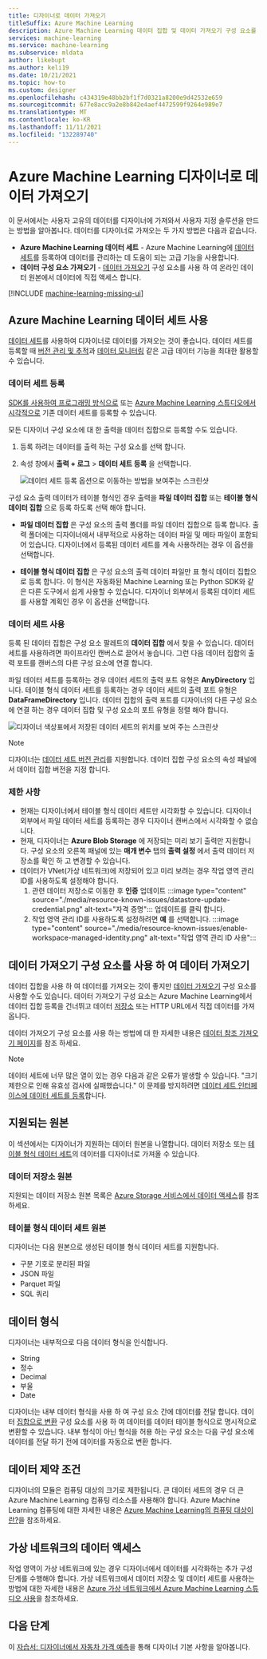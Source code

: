 ```yaml
---
title: 디자이너로 데이터 가져오기
titleSuffix: Azure Machine Learning
description: Azure Machine Learning 데이터 집합 및 데이터 가져오기 구성 요소를 사용 하 여 Azure Machine Learning 디자이너로 데이터를 가져오는 방법에 대해 알아봅니다.
services: machine-learning
ms.service: machine-learning
ms.subservice: mldata
author: likebupt
ms.author: keli19
ms.date: 10/21/2021
ms.topic: how-to
ms.custom: designer
ms.openlocfilehash: c434319e48bb2bf1f7d0321a8200e9d42532e659
ms.sourcegitcommit: 677e8acc9a2e8b842e4aef4472599f9264e989e7
ms.translationtype: MT
ms.contentlocale: ko-KR
ms.lasthandoff: 11/11/2021
ms.locfileid: "132289740"
---
```

# <a name="import-data-into-azure-machine-learning-designer"></a>Azure Machine Learning 디자이너로 데이터 가져오기

이 문서에서는 사용자 고유의 데이터를 디자이너에 가져와서 사용자 지정 솔루션을 만드는 방법을 알아봅니다. 데이터를 디자이너로 가져오는 두 가지 방법은 다음과 같습니다. 

* **Azure Machine Learning 데이터 세트** - Azure Machine Learning에 [데이터 세트](concept-data.md#datasets)를 등록하여 데이터를 관리하는 데 도움이 되는 고급 기능을 사용합니다.
* **데이터 구성 요소 가져오기** - [데이터 가져오기](algorithm-module-reference/import-data.md) 구성 요소를 사용 하 여 온라인 데이터 원본에서 데이터에 직접 액세스 합니다.

[!INCLUDE [machine-learning-missing-ui](../../includes/machine-learning-missing-ui.md)]

## <a name="use-azure-machine-learning-datasets"></a>Azure Machine Learning 데이터 세트 사용

[데이터 세트](concept-data.md#datasets)를 사용하여 디자이너로 데이터를 가져오는 것이 좋습니다. 데이터 세트를 등록할 때 [버전 관리 및 추적](how-to-version-track-datasets.md)과 [데이터 모니터링](how-to-monitor-datasets.md) 같은 고급 데이터 기능을 최대한 활용할 수 있습니다.

### <a name="register-a-dataset"></a>데이터 세트 등록

[SDK를 사용하여 프로그래밍 방식으로](how-to-create-register-datasets.md#datasets-sdk) 또는 [Azure Machine Learning 스튜디오에서 시각적으로](how-to-connect-data-ui.md#create-datasets) 기존 데이터 세트를 등록할 수 있습니다.

모든 디자이너 구성 요소에 대 한 출력을 데이터 집합으로 등록할 수도 있습니다.

1. 등록 하려는 데이터를 출력 하는 구성 요소를 선택 합니다.

1. 속성 창에서 **출력 + 로그** > **데이터 세트 등록** 을 선택합니다.

    ![데이터 세트 등록 옵션으로 이동하는 방법을 보여주는 스크린샷](media/how-to-designer-import-data/register-dataset-designer.png)

구성 요소 출력 데이터가 테이블 형식인 경우 출력을 **파일 데이터 집합** 또는 **테이블 형식 데이터 집합** 으로 등록 하도록 선택 해야 합니다.

 - **파일 데이터 집합** 은 구성 요소의 출력 폴더를 파일 데이터 집합으로 등록 합니다. 출력 폴더에는 디자이너에서 내부적으로 사용하는 데이터 파일 및 메타 파일이 포함되어 있습니다. 디자이너에서 등록된 데이터 세트를 계속 사용하려는 경우 이 옵션을 선택합니다. 

 - **테이블 형식 데이터 집합** 은 구성 요소의 출력 데이터 파일만 표 형식 데이터 집합으로 등록 합니다. 이 형식은 자동화된 Machine Learning 또는 Python SDK와 같은 다른 도구에서 쉽게 사용할 수 있습니다. 디자이너 외부에서 등록된 데이터 세트를 사용할 계획인 경우 이 옵션을 선택합니다.  
 

### <a name="use-a-dataset"></a>데이터 세트 사용

등록 된 데이터 집합은 구성 요소 팔레트의 **데이터 집합** 에서 찾을 수 있습니다. 데이터 세트를 사용하려면 파이프라인 캔버스로 끌어서 놓습니다. 그런 다음 데이터 집합의 출력 포트를 캔버스의 다른 구성 요소에 연결 합니다. 

파일 데이터 세트를 등록하는 경우 데이터 세트의 출력 포트 유형은 **AnyDirectory** 입니다. 테이블 형식 데이터 세트를 등록하는 경우 데이터 세트의 출력 포트 유형은 **DataFrameDirectory** 입니다. 데이터 집합의 출력 포트를 디자이너의 다른 구성 요소에 연결 하는 경우 데이터 집합 및 구성 요소의 포트 유형을 정렬 해야 합니다.

![디자이너 색상표에서 저장된 데이터 세트의 위치를 보여 주는 스크린샷](media/how-to-designer-import-data/use-datasets-designer.png)


> [!NOTE]
> 디자이너는 [데이터 세트 버전 관리](how-to-version-track-datasets.md)를 지원합니다. 데이터 집합 구성 요소의 속성 패널에서 데이터 집합 버전을 지정 합니다.

### <a name="limitations"></a>제한 사항 

- 현재는 디자이너에서 테이블 형식 데이터 세트만 시각화할 수 있습니다. 디자이너 외부에서 파일 데이터 세트를 등록하는 경우 디자이너 캔버스에서 시각화할 수 없습니다.
- 현재, 디자이너는 **Azure Blob Storage** 에 저장되는 미리 보기 출력만 지원합니다. 구성 요소의 오른쪽 패널에 있는 **매개 변수** 탭의 **출력 설정** 에서 출력 데이터 저장소를 확인 하 고 변경할 수 있습니다.
- 데이터가 VNet(가상 네트워크)에 저장되어 있고 미리 보려는 경우 작업 영역 관리 ID를 사용하도록 설정해야 합니다.
    1. 관련 데이터 저장소로 이동한 후 **인증** 업데이트 
     :::image type="content" source="./media/resource-known-issues/datastore-update-credential.png" alt-text="자격 증명"::: 업데이트를 클릭 합니다.
    1. 작업 영역 관리 ID를 사용하도록 설정하려면 **예** 를 선택합니다.
    :::image type="content" source="./media/resource-known-issues/enable-workspace-managed-identity.png" alt-text="작업 영역 관리 ID 사용":::

## <a name="import-data-using-the-import-data-component"></a>데이터 가져오기 구성 요소를 사용 하 여 데이터 가져오기

데이터 집합을 사용 하 여 데이터를 가져오는 것이 좋지만 [데이터 가져오기](algorithm-module-reference/import-data.md) 구성 요소를 사용할 수도 있습니다. 데이터 가져오기 구성 요소는 Azure Machine Learning에서 데이터 집합 등록을 건너뛰고 데이터 [저장소](concept-data.md#datastores) 또는 HTTP URL에서 직접 데이터를 가져옵니다.

데이터 가져오기 구성 요소를 사용 하는 방법에 대 한 자세한 내용은 [데이터 참조 가져오기 페이지](algorithm-module-reference/import-data.md)를 참조 하세요.

> [!NOTE]
> 데이터 세트에 너무 많은 열이 있는 경우 다음과 같은 오류가 발생할 수 있습니다. "크기 제한으로 인해 유효성 검사에 실패했습니다." 이 문제를 방지하려면 [데이터 세트 인터페이스에 데이터 세트를 등록](how-to-connect-data-ui.md#create-datasets)합니다.

## <a name="supported-sources"></a>지원되는 원본

이 섹션에서는 디자이너가 지원하는 데이터 원본을 나열합니다. 데이터 저장소 또는 [테이블 형식 데이터 세트](how-to-create-register-datasets.md#dataset-types)의 데이터를 디자이너로 가져올 수 있습니다.

### <a name="datastore-sources"></a>데이터 저장소 원본
지원되는 데이터 저장소 원본 목록은 [Azure Storage 서비스에서 데이터 액세스](how-to-access-data.md#supported-data-storage-service-types)를 참조하세요.

### <a name="tabular-dataset-sources"></a>테이블 형식 데이터 세트 원본

디자이너는 다음 원본으로 생성된 테이블 형식 데이터 세트를 지원합니다.
 * 구분 기호로 분리된 파일
 * JSON 파일
 * Parquet 파일
 * SQL 쿼리

## <a name="data-types"></a>데이터 형식

디자이너는 내부적으로 다음 데이터 형식을 인식합니다.

* String
* 정수
* Decimal
* 부울
* Date

디자이너는 내부 데이터 형식을 사용 하 여 구성 요소 간에 데이터를 전달 합니다. 데이터 [집합으로 변환](algorithm-module-reference/convert-to-dataset.md) 구성 요소를 사용 하 여 데이터를 데이터 테이블 형식으로 명시적으로 변환할 수 있습니다. 내부 형식이 아닌 형식을 허용 하는 구성 요소는 다음 구성 요소에 데이터를 전달 하기 전에 데이터를 자동으로 변환 합니다.

## <a name="data-constraints"></a>데이터 제약 조건

디자이너의 모듈은 컴퓨팅 대상의 크기로 제한됩니다. 큰 데이터 세트의 경우 더 큰 Azure Machine Learning 컴퓨팅 리소스를 사용해야 합니다. Azure Machine Learning 컴퓨팅에 대한 자세한 내용은 [Azure Machine Learning의 컴퓨팅 대상이란?](concept-compute-target.md#azure-machine-learning-compute-managed)을 참조하세요.

## <a name="access-data-in-a-virtual-network"></a>가상 네트워크의 데이터 액세스

작업 영역이 가상 네트워크에 있는 경우 디자이너에서 데이터를 시각화하는 추가 구성 단계를 수행해야 합니다. 가상 네트워크에서 데이터 저장소 및 데이터 세트를 사용하는 방법에 대한 자세한 내용은 [Azure 가상 네트워크에서 Azure Machine Learning 스튜디오 사용](how-to-enable-studio-virtual-network.md)을 참조하세요.

## <a name="next-steps"></a>다음 단계

이 [자습서: 디자이너에서 자동차 가격 예측](tutorial-designer-automobile-price-train-score.md)을 통해 디자이너 기본 사항을 알아봅니다.
